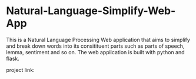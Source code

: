 # Natural-Language-Simplify-Web-App
This is a Natural Language Processing Web application that aims to simplify and break down words into its 
consitituent parts such as parts of speech, lemma, sentiment and so on. The web application is built with python and flask.

project link: <a href ="https://natural-lang-simple.herokuapp.com/" Web App Link>

<img scr = "">
